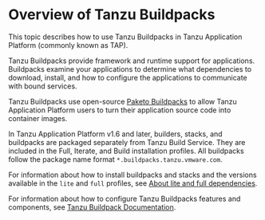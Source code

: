 # Overview of Tanzu Buildpacks

This topic describes how to use Tanzu Buildpacks in Tanzu Application Platform (commonly known as TAP).

Tanzu Buildpacks provide framework and runtime support for applications. Buildpacks
examine your applications to determine what dependencies to download, install, and how to configure
the applications to communicate with bound services.

Tanzu Buildpacks use open-source [Paketo Buildpacks](https://paketo.io/) to allow Tanzu Application Platform users to turn their application source code into container images.

In Tanzu Application Platform v1.6 and later, builders, stacks, and buildpacks are packaged
separately from Tanzu Build Service. They are included in the Full, Iterate, and Build installation profiles. All buildpacks follow the package name format `*.buildpacks.tanzu.vmware.com`.

For information about how to install buildpacks and stacks and the versions available in the `lite` and `full` profiles, see [About lite and full dependencies](../tanzu-build-service/dependencies.hbs.md#about-lite-and-full-dependencies).

For information about how to configure Tanzu Buildpacks features and components, see [Tanzu Buildpack Documentation](https://docs.vmware.com/en/VMware-Tanzu-Buildpacks/services/tanzu-buildpacks/GUID-index.html).
